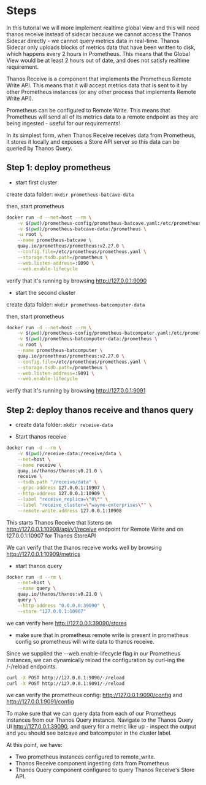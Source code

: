 # Steps

In this tutorial we will more implement realtime global view and this will need thanos receive instead of sidecar because we cannot access the Thanos Sidecar directly - we cannot query metrics data in real-time. Thanos Sidecar only uploads blocks of metrics data that have been written to disk, which happens every 2 hours in Prometheus.
This means that the Global View would be at least 2 hours out of date, and does not satisfy realtime requirement.

Thanos Receive is a component that implements the Prometheus Remote Write API. This means that it will accept metrics data that is sent to it by other Prometheus instances (or any other process that implements Remote Write API).

Prometheus can be configured to Remote Write. This means that Prometheus will send all of its metrics data to a remote endpoint as they are being ingested - useful for our requirements!

In its simplest form, when Thanos Receive receives data from Prometheus, it stores it locally and exposes a Store API server so this data can be queried by Thanos Query.

## Step 1: deploy prometheus

- start first cluster

create data folder: `mkdir prometheus-batcave-data`

then, start prometheus

```bash
docker run -d --net=host --rm \
    -v $(pwd)/prometheus-config/prometheus-batcave.yaml:/etc/prometheus/prometheus.yaml \
    -v $(pwd)/prometheus-batcave-data:/prometheus \
    -u root \
    --name prometheus-batcave \
    quay.io/prometheus/prometheus:v2.27.0 \
    --config.file=/etc/prometheus/prometheus.yaml \
    --storage.tsdb.path=/prometheus \
    --web.listen-address=:9090 \
    --web.enable-lifecycle
```

verify that it's running by browsing <http://127.0.0.1:9090>

- start the second cluster

create data folder: `mkdir prometheus-batcomputer-data`

then, start prometheus

```bash
docker run -d --net=host --rm \
    -v $(pwd)/prometheus-config/prometheus-batcomputer.yaml:/etc/prometheus/prometheus.yaml \
    -v $(pwd)/prometheus-batcomputer-data:/prometheus \
    -u root \
    --name prometheus-batcomputer \
    quay.io/prometheus/prometheus:v2.27.0 \
    --config.file=/etc/prometheus/prometheus.yaml \
    --storage.tsdb.path=/prometheus \
    --web.listen-address=:9091 \
    --web.enable-lifecycle
```

verify that it's running by browsing <http://127.0.0.1:9091>

## Step 2: deploy thanos receive and thanos query

- create data folder: `mkdir receive-data`

- Start thanos receive

```bash
docker run -d --rm \
    -v $(pwd)/receive-data:/receive/data \
    --net=host \
    --name receive \
    quay.io/thanos/thanos:v0.21.0 \
    receive \
    --tsdb.path "/receive/data" \
    --grpc-address 127.0.0.1:10907 \
    --http-address 127.0.0.1:10909 \
    --label "receive_replica=\"0\"" \
    --label "receive_cluster=\"wayne-enterprises\"" \
    --remote-write.address 127.0.0.1:10908
```

This starts Thanos Receive that listens on <http://127.0.0.1:10908/api/v1/receive> endpoint for Remote Write and on 127.0.0.1:10907 for Thanos StoreAPI

We can verify that the thanos receive works well by browsing <http://127.0.0.1:10909/metrics>

- start thanos query

```bash
docker run -d --rm \
    --net=host \
    --name query \
    quay.io/thanos/thanos:v0.21.0 \
    query \
    --http-address "0.0.0.0:39090" \
    --store "127.0.0.1:10907"
```

we can verify here <http://127.0.0.1:39090/stores>

- make sure that in prometheus remote write is present in prometheus config so prometheus will write data to thanos receive.

Since we supplied the --web.enable-lifecycle flag in our Prometheus instances, we can dynamically reload the configuration by curl-ing the /-/reload endpoints.

```bash
curl -X POST http://127.0.0.1:9090/-/reload
curl -X POST http://127.0.0.1:9091/-/reload
```

we can verify the prometheus config: <http://127.0.0.1:9090/config> and <http://127.0.0.1:9091/config>

To make sure that we can query data from each of our Prometheus instances from our Thanos Query instance. Navigate to the Thanos Query UI <http://127.0.0.1:39090>, and query for a metric like up - inspect the output and you should see batcave and batcomputer in the cluster label.

At this point, we have:

- Two prometheus instances configured to remote_write.
- Thanos Receive component ingesting data from Prometheus
- Thanos Query component configured to query Thanos Receive's Store API.
